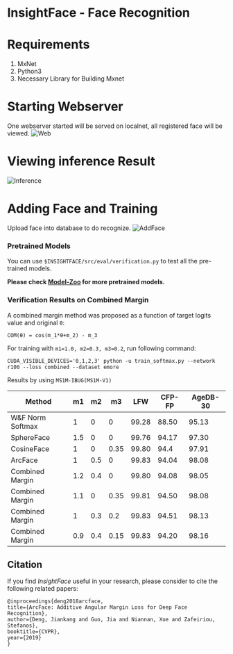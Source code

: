 
# InsightFace - Face Recognition

# Requirements
1. MxNet
2. Python3
3. Necessary Library for Building Mxnet

# Starting Webserver 
One webserver started will be served on localnet, all registered face will be viewed.
![Web](https://github.com/muhk01/InsightFace-Face-Recognition/blob/master/2.png)

# Viewing inference Result 
![Inference](https://github.com/muhk01/InsightFace-Face-Recognition/blob/master/1.png)

# Adding Face and Training
Upload face into database to do recognize.
![AddFace](https://github.com/muhk01/InsightFace-Face-Recognition/blob/master/3.png)

### Pretrained Models

You can use `$INSIGHTFACE/src/eval/verification.py` to test all the pre-trained models.

**Please check [Model-Zoo](https://github.com/deepinsight/insightface/wiki/Model-Zoo) for more pretrained models.**

### Verification Results on Combined Margin

A combined margin method was proposed as a function of target logits value and original `θ`:

```
COM(θ) = cos(m_1*θ+m_2) - m_3
```

For training with `m1=1.0, m2=0.3, m3=0.2`, run following command:
```
CUDA_VISIBLE_DEVICES='0,1,2,3' python -u train_softmax.py --network r100 --loss combined --dataset emore
```

Results by using ``MS1M-IBUG(MS1M-V1)``

| Method           | m1   | m2   | m3   | LFW   | CFP-FP | AgeDB-30 |
| ---------------- | ---- | ---- | ---- | ----- | ------ | -------- |
| W&F Norm Softmax | 1    | 0    | 0    | 99.28 | 88.50  | 95.13    |
| SphereFace       | 1.5  | 0    | 0    | 99.76 | 94.17  | 97.30    |
| CosineFace       | 1    | 0    | 0.35 | 99.80 | 94.4   | 97.91    |
| ArcFace          | 1    | 0.5  | 0    | 99.83 | 94.04  | 98.08    |
| Combined Margin  | 1.2  | 0.4  | 0    | 99.80 | 94.08  | 98.05    |
| Combined Margin  | 1.1  | 0    | 0.35 | 99.81 | 94.50  | 98.08    |
| Combined Margin  | 1    | 0.3  | 0.2  | 99.83 | 94.51  | 98.13    |
| Combined Margin  | 0.9  | 0.4  | 0.15 | 99.83 | 94.20  | 98.16    |

## Citation

If you find *InsightFace* useful in your research, please consider to cite the following related papers:

```
@inproceedings{deng2018arcface,
title={ArcFace: Additive Angular Margin Loss for Deep Face Recognition},
author={Deng, Jiankang and Guo, Jia and Niannan, Xue and Zafeiriou, Stefanos},
booktitle={CVPR},
year={2019}
}
```

